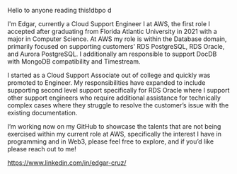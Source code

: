 Hello to anyone reading this!dbpo d

I'm Edgar, currently a Cloud Support Engineer I at AWS, the first role I accepted after graduating from Florida Atlantic University in 2021 with a major in Computer Science. At AWS my role is within the Database domain, primarily focused on supporting customers' RDS PostgreSQL, RDS Oracle, and Aurora PostgreSQL. I additionally am responsible to support DocDB with MongoDB compatibility and Timestream. 

I started as a Cloud Support Associate out of college and quickly was promoted to Engineer. My responsibilities have expanded to include supporting second level support specifically for RDS Oracle where I support other support engineers who require additional assistance for technically complex cases where they struggle to resolve the customer’s issue with the existing documentation.

I’m working now on my GitHub to showcase the talents that are not being exercised within my current role at AWS, specifically the interest I have in programming and in Web3, please feel free to explore, and if you’d like please reach out to me!

https://www.linkedin.com/in/edgar-cruz/
